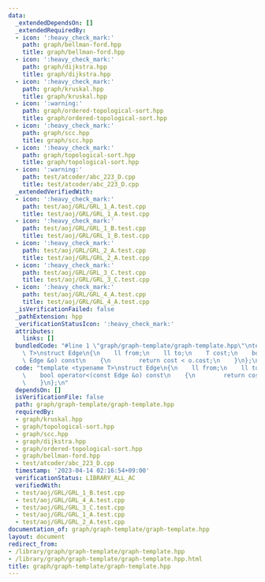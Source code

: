 ```yaml
---
data:
  _extendedDependsOn: []
  _extendedRequiredBy:
  - icon: ':heavy_check_mark:'
    path: graph/bellman-ford.hpp
    title: graph/bellman-ford.hpp
  - icon: ':heavy_check_mark:'
    path: graph/dijkstra.hpp
    title: graph/dijkstra.hpp
  - icon: ':heavy_check_mark:'
    path: graph/kruskal.hpp
    title: graph/kruskal.hpp
  - icon: ':warning:'
    path: graph/ordered-topological-sort.hpp
    title: graph/ordered-topological-sort.hpp
  - icon: ':heavy_check_mark:'
    path: graph/scc.hpp
    title: graph/scc.hpp
  - icon: ':heavy_check_mark:'
    path: graph/topological-sort.hpp
    title: graph/topological-sort.hpp
  - icon: ':warning:'
    path: test/atcoder/abc_223_D.cpp
    title: test/atcoder/abc_223_D.cpp
  _extendedVerifiedWith:
  - icon: ':heavy_check_mark:'
    path: test/aoj/GRL/GRL_1_A.test.cpp
    title: test/aoj/GRL/GRL_1_A.test.cpp
  - icon: ':heavy_check_mark:'
    path: test/aoj/GRL/GRL_1_B.test.cpp
    title: test/aoj/GRL/GRL_1_B.test.cpp
  - icon: ':heavy_check_mark:'
    path: test/aoj/GRL/GRL_2_A.test.cpp
    title: test/aoj/GRL/GRL_2_A.test.cpp
  - icon: ':heavy_check_mark:'
    path: test/aoj/GRL/GRL_3_C.test.cpp
    title: test/aoj/GRL/GRL_3_C.test.cpp
  - icon: ':heavy_check_mark:'
    path: test/aoj/GRL/GRL_4_A.test.cpp
    title: test/aoj/GRL/GRL_4_A.test.cpp
  _isVerificationFailed: false
  _pathExtension: hpp
  _verificationStatusIcon: ':heavy_check_mark:'
  attributes:
    links: []
  bundledCode: "#line 1 \"graph/graph-template/graph-template.hpp\"\ntemplate <typename\
    \ T>\nstruct Edge\n{\n    ll from;\n    ll to;\n    T cost;\n    bool operator<(const\
    \ Edge &o) const\n    {\n        return cost < o.cost;\n    }\n};\n"
  code: "template <typename T>\nstruct Edge\n{\n    ll from;\n    ll to;\n    T cost;\n\
    \    bool operator<(const Edge &o) const\n    {\n        return cost < o.cost;\n\
    \    }\n};\n"
  dependsOn: []
  isVerificationFile: false
  path: graph/graph-template/graph-template.hpp
  requiredBy:
  - graph/kruskal.hpp
  - graph/topological-sort.hpp
  - graph/scc.hpp
  - graph/dijkstra.hpp
  - graph/ordered-topological-sort.hpp
  - graph/bellman-ford.hpp
  - test/atcoder/abc_223_D.cpp
  timestamp: '2023-04-14 02:16:54+09:00'
  verificationStatus: LIBRARY_ALL_AC
  verifiedWith:
  - test/aoj/GRL/GRL_1_B.test.cpp
  - test/aoj/GRL/GRL_4_A.test.cpp
  - test/aoj/GRL/GRL_3_C.test.cpp
  - test/aoj/GRL/GRL_1_A.test.cpp
  - test/aoj/GRL/GRL_2_A.test.cpp
documentation_of: graph/graph-template/graph-template.hpp
layout: document
redirect_from:
- /library/graph/graph-template/graph-template.hpp
- /library/graph/graph-template/graph-template.hpp.html
title: graph/graph-template/graph-template.hpp
---
```

